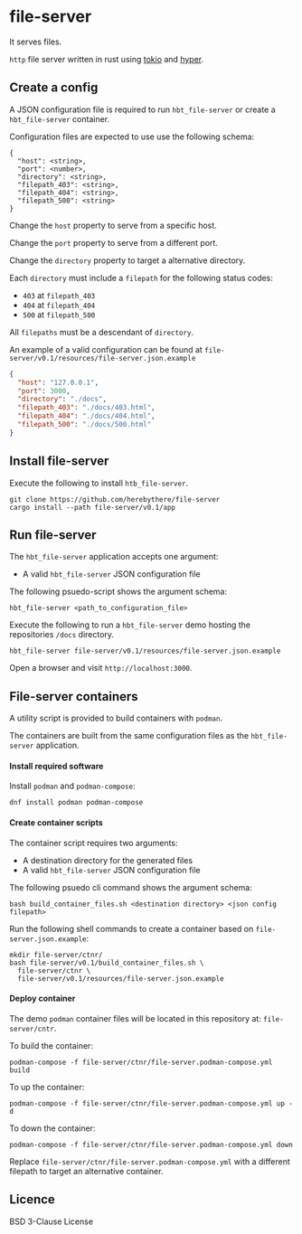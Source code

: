 # file-server

It serves files.

`http` file server written in rust using [tokio](https://tokio.rs/) and
[hyper](https://hyper.rs/).

## Create a config

A JSON configuration file is required to run `hbt_file-server` or create a
`hbt_file-server` container.

Configuration files are expected to use use the following schema:

```
{
  "host": <string>,
  "port": <number>,
  "directory": <string>,
  "filepath_403": <string>,
  "filepath_404": <string>,
  "filepath_500": <string>
}
```

Change the `host` property to serve from a specific host.

Change the `port` property to serve from a different port.

Change the `directory` property to target a alternative directory.

Each `directory` must include a `filepath` for the following status codes:

- `403` at `filepath_403`
- `404` at `filepath_404`
- `500` at `filepath_500`

All `filepaths` must be a descendant of `directory`.

An example of a valid configuration can be found at
`file-server/v0.1/resources/file-server.json.example`

```json
{
  "host": "127.0.0.1",
  "port": 3000,
  "directory": "./docs",
  "filepath_403": "./docs/403.html",
  "filepath_404": "./docs/404.html",
  "filepath_500": "./docs/500.html"
}
```

## Install file-server

Execute the following to install `htb_file-server`.

```
git clone https://github.com/herebythere/file-server
cargo install --path file-server/v0.1/app
```

## Run file-server

The `hbt_file-server` application accepts one argument:

- A valid `hbt_file-server` JSON configuration file

The following psuedo-script shows the argument schema:

```
hbt_file-server <path_to_configuration_file>
```

Execute the following to run a `hbt_file-server` demo hosting the repositories
`/docs` directory.

```
hbt_file-server file-server/v0.1/resources/file-server.json.example
```

Open a browser and visit `http://localhost:3000`.

## File-server containers

A utility script is provided to build containers with `podman`.

The containers are built from the same configuration files as the
`hbt_file-server` application.

#### Install required software

Install `podman` and `podman-compose`:

```
dnf install podman podman-compose
```

#### Create container scripts

The container script requires two arguments:

- A destination directory for the generated files
- A valid `hbt_file-server` JSON configuration file

The following psuedo cli command shows the argument schema:

```
bash build_container_files.sh <destination directory> <json config filepath>
```

Run the following shell commands to create a container based on
`file-server.json.example`:

```
mkdir file-server/ctnr/
bash file-server/v0.1/build_container_files.sh \
  file-server/ctnr \
  file-server/v0.1/resources/file-server.json.example
```

#### Deploy container

The demo `podman` container files will be located in this repository at:
`file-server/cntr`.

To build the container:

```
podman-compose -f file-server/ctnr/file-server.podman-compose.yml build
```

To up the container:

```
podman-compose -f file-server/ctnr/file-server.podman-compose.yml up -d
```

To down the container:

```
podman-compose -f file-server/ctnr/file-server.podman-compose.yml down
```

Replace `file-server/ctnr/file-server.podman-compose.yml` with a different
filepath to target an alternative container.

## Licence

BSD 3-Clause License
